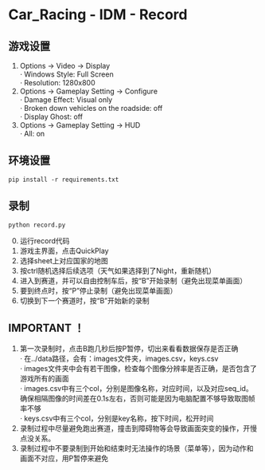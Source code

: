 # Car_Racing - IDM - Record

## 游戏设置
1. Options -> Video -> Display  
· Windows Style: Full Screen  
· Resolution: 1280x800  
2. Options -> Gameplay Setting -> Configure  
· Damage Effect: Visual only  
· Broken down vehicles on the roadside: off  
· Display Ghost: off  
3. Options -> Gameplay Setting -> HUD  
· All: on  

## 环境设置  
```
pip install -r requirements.txt
```

## 录制  
```
python record.py
```
0. 运行record代码
1. 游戏主界面，点击QuickPlay
2. 选择sheet上对应国家的地图
3. 按ctrl随机选择后续选项（天气如果选择到了Night，重新随机）
4. 进入到赛道，并可以自由控制车后，按“B”开始录制（避免出现菜单画面）
5. 要到终点时，按“P”停止录制（避免出现菜单画面）
6. 切换到下一个赛道时，按“B”开始新的录制

## IMPORTANT ！
1. 第一次录制时，点击B跑几秒后按P暂停，切出来看看数据保存是否正确  
· 在../data路径，会有：images文件夹，images.csv，keys.csv  
· images文件夹中会有若干图像，检查每个图像分辨率是否正确，是否包含了游戏所有的画面  
· images.csv中有三个col，分别是图像名称，对应时间，以及对应seq_id。确保相隔图像的时间差在0.1s左右，否则可能是因为电脑配置不够导致取图帧率不够  
· keys.csv中有三个col，分别是key名称，按下时间，松开时间  
2. 录制过程中尽量避免跑出赛道，撞击到障碍物等会导致画面突变的操作，开慢点没关系。
3. 录制过程中不要录制到开始和结束时无法操作的场景（菜单等），因为动作和画面不对应，用P暂停来避免




